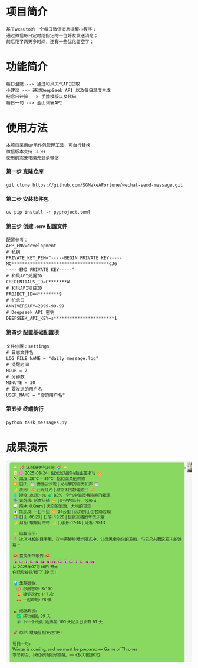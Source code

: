 # 项目简介
    基于wxauto的一个每日微信消息提醒小程序；
    通过微信每日定时给指定的一位好友发送消息；
    前后花了两天多时间，还有一些优化留空了；

# 功能简介
    每日温度 --> 通过和风天气API获取
    小建议 --> 通过DeepSeek API 以及每日温度生成
    纪念日计算 --> 手撸模板以及代码
    每日一句 --> 金山词霸API

# 使用方法
    本项目采用uv用作包管理工具，可自行替换
    微信版本支持 3.9+
    使用前需要电脑先登录微信
#### 第一步 克隆仓库
    git clone https://github.com/SGMakeAFortune/wechat-send-message.git
#### 第二步 安装软件包
    uv pip install -r pyproject.toml
#### 第三步 创建 .env 配置文件
    配置参考：
    APP_ENV=development
    # 私钥
    PRIVATE_KEY_PEM="-----BEGIN PRIVATE KEY-----
    MC*************************************CJ6
    -----END PRIVATE KEY-----"
    # 和风API凭据ID
    CREDENTIALS_ID=C*******W
    # 和风API项目ID
    PROJECT_ID=4********9
    # 纪念日
    ANNIVERSARY=2999-99-99
    # Deepseek API 密钥
    DEEPSEEK_API_KEY=s***********************1
#### 第四步 配置基础配置项
    文件位置：settings
    # 日志文件名
    LOG_FILE_NAME = "daily_message.log"
    # 提醒时间
    HOUR = 7
    # 分钟数
    MINUTE = 30
    # 要发送的用户名
    USER_NAME = "你的用户名"
#### 第五步 终端执行
    python task_messages.py

# 成果演示
![img.png](images/img.png)